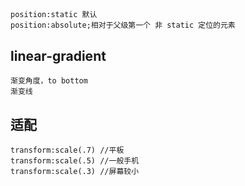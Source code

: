 ##
    position:static 默认
    position:absolute;相对于父级第一个 非 static 定位的元素
## linear-gradient
    渐变角度，to bottom
    渐变线  
## 适配
    transform:scale(.7) //平板
    transform:scale(.5) //一般手机
    transform:scale(.3) //屏幕较小
